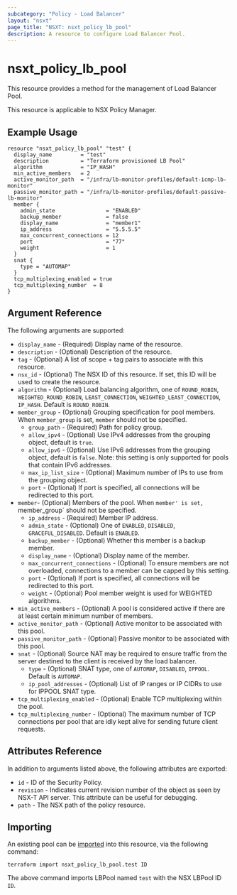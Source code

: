 ```yaml
---
subcategory: "Policy - Load Balancer"
layout: "nsxt"
page_title: "NSXT: nsxt_policy_lb_pool"
description: A resource to configure Load Balancer Pool.
---
```


# nsxt_policy_lb_pool

This resource provides a method for the management of Load Balancer Pool.

This resource is applicable to NSX Policy Manager.
 
## Example Usage

```hcl
resource "nsxt_policy_lb_pool" "test" {
  display_name         = "test"
  description          = "Terraform provisioned LB Pool"
  algorithm            = "IP_HASH"
  min_active_members   = 2
  active_monitor_path  = "/infra/lb-monitor-profiles/default-icmp-lb-monitor"
  passive_monitor_path = "/infra/lb-monitor-profiles/default-passive-lb-monitor"
  member {
    admin_state                = "ENABLED"
    backup_member              = false
    display_name               = "member1"
    ip_address                 = "5.5.5.5"
    max_concurrent_connections = 12
    port                       = "77"
    weight                     = 1
  }
  snat {
    type = "AUTOMAP"
  }
  tcp_multiplexing_enabled = true
  tcp_multiplexing_number  = 8
}
```

## Argument Reference

The following arguments are supported:

* `display_name` - (Required) Display name of the resource.
* `description` - (Optional) Description of the resource.
* `tag` - (Optional) A list of scope + tag pairs to associate with this resource.
* `nsx_id` - (Optional) The NSX ID of this resource. If set, this ID will be used to create the resource.
* `algorithm` - (Optional) Load balancing algorithm, one of `ROUND_ROBIN`, `WEIGHTED_ROUND_ROBIN`, `LEAST_CONNECTION`, `WEIGHTED_LEAST_CONNECTION`, `IP_HASH`. Default is `ROUND_ROBIN`.
* `member_group` - (Optional) Grouping specification for pool members. When `member_group` is set, `member` should not be specified.
  * `group_path` - (Required) Path for policy group.
  * `allow_ipv4` - (Optional) Use IPv4 addresses from the grouping object, default is `true`.
  * `allow_ipv6` - (Optional) Use IPv6 addresses from the grouping object, default is `false`. Note: this setting is only supported for pools that contain IPv6 addresses.
  * `max_ip_list_size` - (Optional) Maximum number of IPs to use from the grouping object.
  * `port` - (Optional) If port is specified, all connections will be redirected to this port.
* `member`- (Optional) Members of the pool. When `member' is set, `member_group` should not be specified.
  * `ip_address` - (Required) Member IP address.
  * `admin_state` - (Optional) One of `ENABLED`, `DISABLED`, `GRACEFUL_DISABLED`. Default is `ENABLED`.
  * `backup_member` - (Optional) Whether this member is a backup member.
  * `display_name` - (Optional) Display name of the member.
  * `max_concurrent_connections` - (Optional) To ensure members are not overloaded, connections to a member can be capped by this setting.
  * `port` - (Optional) If port is specified, all connections will be redirected to this port.
  * `weight` - (Optional) Pool member weight is used for WEIGHTED algorithms.
* `min_active_members` - (Optional) A pool is considered active if there are at least certain minimum number of members.
* `active_monitor_path` - (Optional) Active monitor to be associated with this pool.
* `passive_monitor_path` - (Optional) Passive monitor to be associated with this pool.
* `snat` - (Optional) Source NAT may be required to ensure traffic from the server destined to the client is received by the load balancer.
  * `type` - (Optional) SNAT type, one of `AUTOMAP`, `DISABLED`, `IPPOOL`. Default is `AUTOMAP`.
  * `ip_pool_addresses` - (Optional) List of IP ranges or IP CIDRs to use for IPPOOL SNAT type.
* `tcp_multiplexing_enabled` - (Optional) Enable TCP multiplexing within the pool.
* `tcp_multiplexing_number` - (Optional) The maximum number of TCP connections per pool that are idly kept alive for sending future client requests.

## Attributes Reference

In addition to arguments listed above, the following attributes are exported:

* `id` - ID of the Security Policy.
* `revision` - Indicates current revision number of the object as seen by NSX-T API server. This attribute can be useful for debugging.
* `path` - The NSX path of the policy resource.

## Importing

An existing pool can be [imported][docs-import] into this resource, via the following command:

[docs-import]: /docs/import/index.html

```
terraform import nsxt_policy_lb_pool.test ID
```

The above command imports LBPool named `test` with the NSX LBPool ID `ID`.
